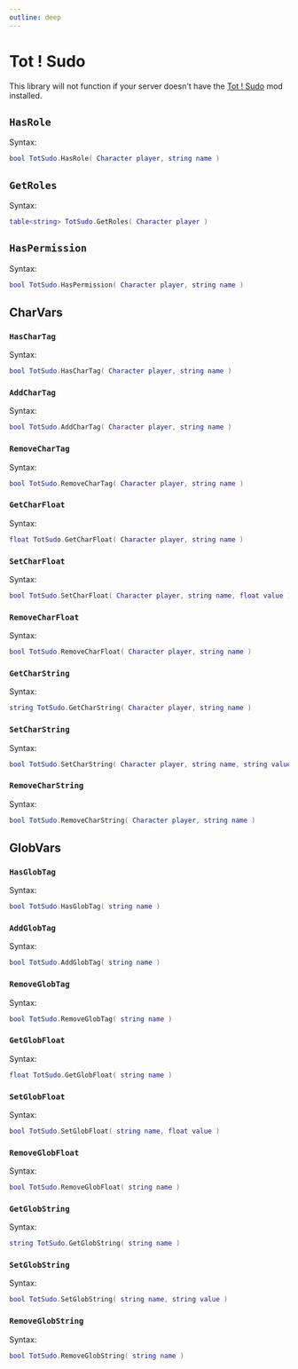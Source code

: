 ```yaml
---
outline: deep
---
```


# Tot ! Sudo
This library will not function if your server doesn't have the [Tot ! Sudo](https://steamcommunity.com/sharedfiles/filedetails/?id=3036057084) mod installed.

## `HasRole` <Badge type="info" text="function" />

Syntax:
```lua
bool TotSudo.HasRole( Character player, string name )
```

## `GetRoles` <Badge type="info" text="function" />

Syntax:
```lua
table<string> TotSudo.GetRoles( Character player )
```

## `HasPermission` <Badge type="info" text="function" />

Syntax:
```lua
bool TotSudo.HasPermission( Character player, string name )
```

## CharVars

### `HasCharTag` <Badge type="info" text="function" />

Syntax:
```lua
bool TotSudo.HasCharTag( Character player, string name )
```

### `AddCharTag` <Badge type="info" text="function" />

Syntax:
```lua
bool TotSudo.AddCharTag( Character player, string name )
```

### `RemoveCharTag` <Badge type="info" text="function" />

Syntax:
```lua
bool TotSudo.RemoveCharTag( Character player, string name )
```

### `GetCharFloat` <Badge type="info" text="function" />

Syntax:
```lua
float TotSudo.GetCharFloat( Character player, string name )
```

### `SetCharFloat` <Badge type="info" text="function" />

Syntax:
```lua
bool TotSudo.SetCharFloat( Character player, string name, float value )
```

### `RemoveCharFloat` <Badge type="info" text="function" />

Syntax:
```lua
bool TotSudo.RemoveCharFloat( Character player, string name )
```

### `GetCharString` <Badge type="info" text="function" />

Syntax:
```lua
string TotSudo.GetCharString( Character player, string name )
```

### `SetCharString` <Badge type="info" text="function" />

Syntax:
```lua
bool TotSudo.SetCharString( Character player, string name, string value )
```

### `RemoveCharString` <Badge type="info" text="function" />

Syntax:
```lua
bool TotSudo.RemoveCharString( Character player, string name )
```

## GlobVars

### `HasGlobTag` <Badge type="info" text="function" />

Syntax:
```lua
bool TotSudo.HasGlobTag( string name )
```

### `AddGlobTag` <Badge type="info" text="function" />

Syntax:
```lua
bool TotSudo.AddGlobTag( string name )
```

### `RemoveGlobTag` <Badge type="info" text="function" />

Syntax:
```lua
bool TotSudo.RemoveGlobTag( string name )
```

### `GetGlobFloat` <Badge type="info" text="function" />

Syntax:
```lua
float TotSudo.GetGlobFloat( string name )
```

### `SetGlobFloat` <Badge type="info" text="function" />

Syntax:
```lua
bool TotSudo.SetGlobFloat( string name, float value )
```

### `RemoveGlobFloat` <Badge type="info" text="function" />

Syntax:
```lua
bool TotSudo.RemoveGlobFloat( string name )
```

### `GetGlobString` <Badge type="info" text="function" />

Syntax:
```lua
string TotSudo.GetGlobString( string name )
```

### `SetGlobString` <Badge type="info" text="function" />

Syntax:
```lua
bool TotSudo.SetGlobString( string name, string value )
```

### `RemoveGlobString` <Badge type="info" text="function" />

Syntax:
```lua
bool TotSudo.RemoveGlobString( string name )
```